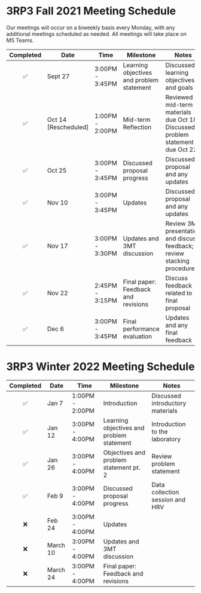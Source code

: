 # 3RP3 Fall 2021 Meeting Schedule

Our meetings will occur on a biweekly basis every Monday, with any additional meetings scheduled as needed. All meetings will take place on MS Teams.

| Completed | Date | Time | Milestone | Notes |
| :----: | ---- | ---- | ---- | ---- |
| :white_check_mark: | Sept 27 | 3:00PM - 3:45PM | Learning objectives and problem statement | Discussed learning objectives and goals |
| ✅ | Oct 14 [Rescheduled] | 1:00PM - 2:00PM | Mid-term Reflection | Reviewed mid-term materials due Oct 18; Discussed problem statement due Oct 22 |
| ✅ | Oct 25 | 3:00PM - 3:45PM | Discussed proposal progress | Discussed proposal and any updates |
| ✅ | Nov 10 | 3:00PM - 3:45PM | Updates | Discussed proposal and any updates |
| ✅ | Nov 17 | 3:00PM - 3:30PM | Updates and 3MT discussion | Review 3MT presentation and discuss feedback; review stacking procedures |
| ✅ | Nov 22 | 2:45PM - 3:15PM | Final paper: Feedback and revisions | Discuss feedback related to final proposal | 
| ✅ | Dec 6 | 3:00PM - 3:45PM | Final performance evaluation | Updates and any final feedback | 

# 3RP3 Winter 2022 Meeting Schedule
| Completed | Date | Time | Milestone | Notes |
| :----: | ---- | ---- | ---- | ---- |
| :white_check_mark: | Jan 7 | 1:00PM - 2:00PM | Introduction | Discussed introductory materials |
| ✅ | Jan 12 | 3:00PM - 4:00PM | Learning objectives and problem statement | Introduction to the laboratory |
| ✅ | Jan 26 | 3:00PM - 4:00PM | Objectives and problem statement pt. 2 | Review problem statement |
| ✅ | Feb 9 | 3:00PM - 4:00PM | Discussed proposal progress | Data collection session and HRV |
| :x: | Feb 24 | 3:00PM - 4:00PM | Updates |  |
| :x: | March 10 | 3:00PM - 4:00PM | Updates and 3MT discussion |  | 
| :x: | March 24 | 3:00PM - 4:00PM | Final paper: Feedback and revisions |  | 
